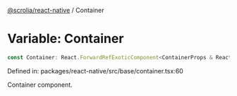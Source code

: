[@scrolia/react-native](../README.md) / Container

# Variable: Container

```ts
const Container: React.ForwardRefExoticComponent<ContainerProps & React.RefAttributes<View>>;
```

Defined in: packages/react-native/src/base/container.tsx:60

Container component.
